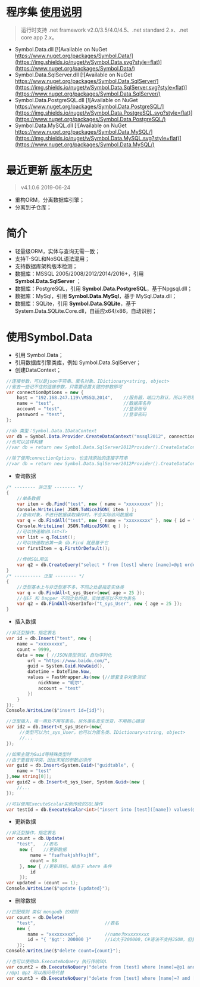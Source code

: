 ﻿# 程序集    [使用说明](https://github.com/symbolspace/Symbol.Data/wiki/Home)
> 运行时支持 .net framework v2.0/3.5/4.0/4.5、.net standard 2.x、.net core app 2.x。

* Symbol.Data.dll [![Available on NuGet https://www.nuget.org/packages/Symbol.Data/](https://img.shields.io/nuget/v/Symbol.Data.svg?style=flat)](https://www.nuget.org/packages/Symbol.Data/)
* Symbol.Data.SqlServer.dll [![Available on NuGet https://www.nuget.org/packages/Symbol.Data.SqlServer/](https://img.shields.io/nuget/v/Symbol.Data.SqlServer.svg?style=flat)](https://www.nuget.org/packages/Symbol.Data.SqlServer/)
* Symbol.Data.PostgreSQL.dll [![Available on NuGet https://www.nuget.org/packages/Symbol.Data.PostgreSQL/](https://img.shields.io/nuget/v/Symbol.Data.PostgreSQL.svg?style=flat)](https://www.nuget.org/packages/Symbol.Data.PostgreSQL/)
* Symbol.Data.MySQL.dll [![Available on NuGet https://www.nuget.org/packages/Symbol.Data.MySQL/](https://img.shields.io/nuget/v/Symbol.Data.MySQL.svg?style=flat)](https://www.nuget.org/packages/Symbol.Data.MySQL/)


# 最近更新   [版本历史](https://github.com/symbolspace/Symbol.Data/wiki/Version-history)
> v4.1.0.6 2019-06-24
* 重构ORM，分离数据库引擎；
* 分离到子仓库；


# 简介
* 轻量级ORM，实体与查询无需一致；
* 支持T-SQL和NoSQL语法混用；
* 支持数据库架构版本检测；
* 数据库：MSSQL 2005/2008/2012/2014/2016+，引用 **Symbol.Data.SqlServer** ；
* 数据库：PostgreSQL，引用 **Symbol.Data.PostgreSQL**，基于Npgsql.dll；
* 数据库：MySql，引用 **Symbol.Data.MySql**，基于 MySql.Data.dll；
* 数据库：SQLite，引用 **Symbol.Data.SQLite**，基于 System.Data.SQLite.Core.dll，自适应x64/x86，自动识别；

# 使用Symbol.Data
* 引用 Symbol.Data；
* 引用数据库引擎类库，例如 Symbol.Data.SqlServer；
* 创建DataContext；
```csharp
//连接参数，可以是json字符串、匿名对象、IDictionary<string, object>
//省去一些记不住的连接参数，只需要设置关键的参数即可
var connectionOptions = new {
    host = "192.168.247.119\\MSSQL2014",    //服务器，端口为默认，所以不用写
    name = "test",                          //数据库名称
    account = "test",                       //登录账号
    password = "test",                      //登录密码
};

//db 类型：Symbol.Data.IDataContext
var db = Symbol.Data.Provider.CreateDataContext("mssql2012", connectionOptions);
//也可以这样构建
//var db = return new Symbol.Data.SqlServer2012Provider().CreateDataContext(connectionOptions);

//除了使用connectionOptions，也支持原始的连接字符串
//var db = return new Symbol.Data.SqlServer2012Provider().CreateDataContext("Data Source=.;.....");
```
* 查询数据
```csharp
/* -------- 非泛型 -------- */
{
    //单条数据
    var item = db.Find("test", new { name = "xxxxxxxxx" });
    Console.WriteLine( JSON.ToNiceJSON( item ) );
    //查询对象，不进行数据读取操作时，不会实际访问数据库
    var q = db.FindAll("test", new { name = "xxxxxxxxx" }, new { id = "desc" });
    Console.WriteLine( JSON.ToNiceJSON( q ) );
    //可以快速输出List<T>
    var list = q.ToList();
    //可以快速取出第一条 db.Find 就是基于它
    var firstItem = q.FirstOrDefault();
    
    //传统SQL用法
    var q2 = db.CreateQuery("select * from [test] where [name]=@p1 order by [id] desc", "xxxxxxxxx");
}
/* ---------- 泛型 -------- */
{
    //泛型基本上与非泛型差不多，不同之处是指定实体类
    var q = db.FindAll<t_sys_User>(new{ age = 25 });
    //与EF 和 Dapper 不同之处的是，实体类可以不作为表名
    var q2 = db.FindAll<UserInfo>("t_sys_User", new { age = 25 });
}

```
* 插入数据
```csharp
//非泛型操作，指定表名
var id = db.Insert("test", new {
    name = "xxxxxxxxx",
    count = 9999,
    data = new { //JSON类型测试，自动序列化
        url = "https://www.baidu.com/",
        guid = System.Guid.NewGuid(),
        datetime = DateTime.Now,
        values = FastWrapper.As(new {//嵌套复杂对象测试
            nickName = "昵尔",
            account = "test"
        })
    }
});
Console.WriteLine($"insert id={id}");

//泛型插入，唯一用处不用写表名，另外类名发生改变，不用担心错误
var id2 = db.Insert<t_sys_User>(new{
     //类型可以为t_sys_User，也可以为匿名类、IDictionary<string, object>
     //...
});

//如果主键为Guid等特殊类型时
//由于重载有冲突，因此末尾的参数必须传
var guid = db.Insert<System.Guid>("guidtable", {
    name = "test"
},new string[0]);
var guid2 = db.Insert<t_sys_User, System.Guid>(new {
    //...
});

//可以使用ExecuteScalar实例传统的SQL操作
var testId = db.ExecuteScalar<int>("insert into [test]([name]) values(@p1)","xxxxx");

```
* 更新数据
```csharp
//非泛型操作，指定表名
var count = db.Update(
    "test",   //表名
     new {    //更新数据
         name = "fsafhakjshfksjhf",
         count = 88
     }, new { //更新目标，相当于 where 条件
         id 
     });
var updated = (count == 1);
Console.WriteLine($"update {updated}");
```
* 删除数据
```csharp
//匹配规则 类似 mongodb 的规则
var count = db.Delete(
    "test",                          //表名
    new {
        name = "xxxxxxxxx",          //name为xxxxxxxxx
        id = "{ '$gt': 200000 }"     //id大于200000，C#语法不支持JSON，但我们支持嵌套JSON语句 :)
    });
Console.WriteLine($"delete count={count}");

//也可以使用db.ExecuteNoQuery 执行传统SQL
var count2 = db.ExecuteNoQuery("delete from [test] where [name]=@p1 and [id]>@p2", "xxxxxxxxx", 200000);
//@p1 @p2 可以用问号代替
var count3 = db.ExecuteNoQuery("delete from [test] where [name]=? and [id]>?", "xxxxxxxxx", 200000);
```

